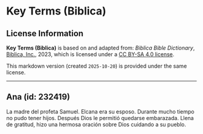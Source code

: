 # Key Terms (Biblica)

## License Information

**Key Terms (Biblica)** is based on and adapted from: _Biblica Bible Dictionary_, [Biblica, Inc.](https://www.biblica.com/), 2023, which is licensed under a [CC BY-SA 4.0 license](https://creativecommons.org/licenses/by-sa/4.0/legalcode.en).

This markdown version (created `2025-10-20`) is provided under the same license.



--------------------------------

## Ana (id: 232419)

La madre del profeta Samuel. Elcana era su esposo. Durante mucho tiempo no pudo tener hijos. Después Dios le permitió quedarse embarazada. Llena de gratitud, hizo una hermosa oración sobre Dios cuidando a su pueblo.


